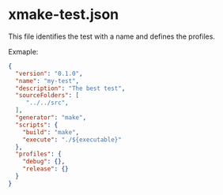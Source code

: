 # xmake-test.json

This file identifies the test with a name and defines the profiles.

Exmaple:

```json
{
  "version": "0.1.0",
  "name": "my-test",
  "description": "The best test",
  "sourceFolders": [
     "../../src",
  ],
  "generator": "make",
  "scripts": {
    "build": "make",
    "execute": "./${executable}"
  },
  "profiles": {
    "debug": {},
    "release": {}
  }
}
```
